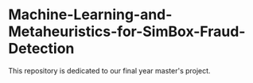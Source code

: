 # Machine-Learning-and-Metaheuristics-for-SimBox-Fraud-Detection
This repository is dedicated to our final year master's project.
